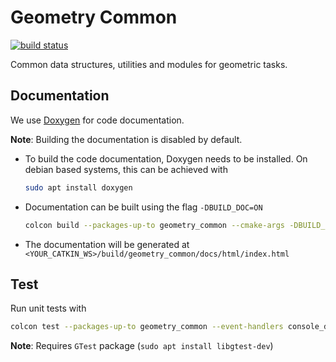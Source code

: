 # Geometry Common

[![build status](https://git.locomotec.com:444/kelo/common/geometry_common/badges/master/build.svg)](https://git.locomotec.com:444/kelo/common/geometry_common/commits/master)

Common data structures, utilities and modules for geometric tasks.

## Documentation

We use [Doxygen](https://www.doxygen.nl/index.html) for code documentation.

**Note**: Building the documentation is disabled by default.

- To build the code documentation, Doxygen needs to be installed. On debian based
  systems, this can be achieved with
  ```bash
  sudo apt install doxygen
  ```

- Documentation can be built using the flag `-DBUILD_DOC=ON`
  ```bash
  colcon build --packages-up-to geometry_common --cmake-args -DBUILD_DOC=ON
  ```

- The documentation will be generated at
  `<YOUR_CATKIN_WS>/build/geometry_common/docs/html/index.html`

## Test

Run unit tests with

```bash
colcon test --packages-up-to geometry_common --event-handlers console_direct+
```

**Note**: Requires `GTest` package (`sudo apt install libgtest-dev`)
